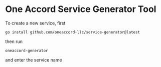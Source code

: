 # One Accord Service Generator Tool

To create a new service, first

```
go install github.com/oneaccord-llc/service-generator@latest
```

then run

```
oneaccord-generator
```

and enter the service name
